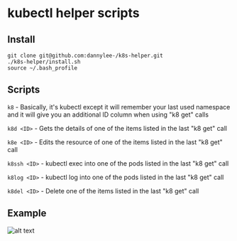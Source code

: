 # kubectl helper scripts

## Install

```
git clone git@github.com:dannylee-/k8s-helper.git
./k8s-helper/install.sh
source ~/.bash_profile
```

## Scripts

```k8``` - Basically, it's kubectl except it will remember your last used namespace and it will give you an additional ID column when using "k8 get" calls

```k8d <ID>``` - Gets the details of one of the items listed in the last "k8 get" call

```k8e <ID>``` - Edits the resource of one of the items listed in the last "k8 get" call

```k8ssh <ID>``` - kubectl exec into one of the pods listed in the last "k8 get" call

```k8log <ID>``` - kubectl log into one of the pods listed in the last "k8 get" call

```k8del <ID>``` - Delete one of the items listed in the last "k8 get" call

## Example

![alt text](./example.png "Logo Title Text 1")